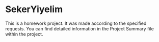 # SekerYiyelim
This is a homework project. It was made according to the specified requests. You can find detailed information in the Project Summary file within the project.
